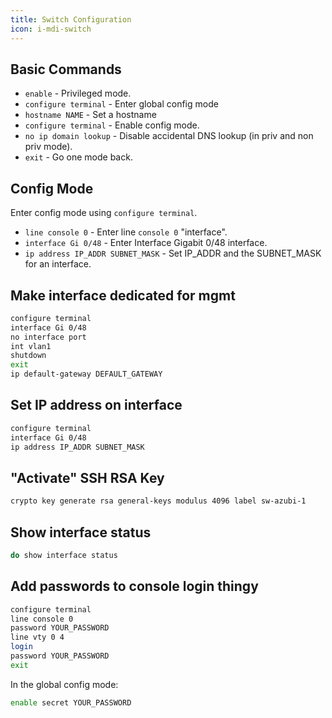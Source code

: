 ```yaml
---
title: Switch Configuration
icon: i-mdi-switch
---
```


## Basic Commands

- `enable` - Privileged mode.
- `configure terminal` - Enter global config mode
- `hostname NAME` - Set a hostname
- `configure terminal` - Enable config mode.
- `no ip domain lookup` - Disable accidental DNS lookup (in priv and non priv mode).
- `exit` - Go one mode back.

## Config Mode

Enter config mode using `configure terminal`.

- `line console 0` - Enter line `console 0` "interface".
- `interface Gi 0/48` - Enter Interface Gigabit 0/48 interface.
- `ip address IP_ADDR SUBNET_MASK` - Set IP\_ADDR and the SUBNET\_MASK for an interface.

## Make interface dedicated for mgmt

```bash
configure terminal
interface Gi 0/48
no interface port
int vlan1
shutdown
exit
ip default-gateway DEFAULT_GATEWAY
```

## Set IP address on interface

```bash
configure terminal
interface Gi 0/48
ip address IP_ADDR SUBNET_MASK
```

## "Activate" SSH RSA Key

```bash
crypto key generate rsa general-keys modulus 4096 label sw-azubi-1
```

## Show interface status

```bash
do show interface status
```

## Add passwords to console login thingy

```bash
configure terminal
line console 0
password YOUR_PASSWORD
line vty 0 4
login
password YOUR_PASSWORD
exit
```

In the global config mode:

```bash
enable secret YOUR_PASSWORD
```
